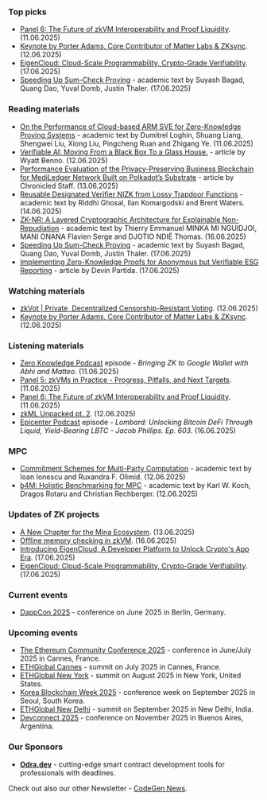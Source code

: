 ### Top picks
* [Panel 6: The Future of zkVM Interoperability and Proof Liquidity](https://www.youtube.com/watch?v=8Uh2N2fAKxc). (11.06.2025)
* [Keynote by Porter Adams, Core Contributor of Matter Labs & ZKsync](https://www.youtube.com/watch?v=Sz3-By2mvxo). (12.06.2025)
* [EigenCloud: Cloud-Scale Programmability, Crypto-Grade Verifiability](https://blog.eigencloud.xyz/eigencloud-technical-blog/). (17.06.2025)
* [Speeding Up Sum-Check Proving](https://eprint.iacr.org/2025/1117.pdf) - academic text by Suyash Bagad, Quang Dao, Yuval Domb, Justin Thaler. (17.06.2025)


### Reading materials 
* [On the Performance of Cloud-based ARM SVE for Zero-Knowledge Proving Systems](https://arxiv.org/pdf/2506.09505) - academic text by Dumitrel Loghin, Shuang Liang, Shengwei Liu, Xiong Liu, Pingcheng Ruan and Zhigang Ye. (11.06.2025)
* [Verifiable AI: Moving From a Black Box To a Glass House.](https://blog.icme.io/verifiable-ai-moving-from-a-black-box-to-a-glass-house/) - article by Wyatt Benno. (12.06.2025)
* [Performance Evaluation of the Privacy-Preserving Business Blockchain for MediLedger Network Built on Polkadot’s Substrate](https://medium.com/@ChronicledInc/performance-evaluation-of-the-privacy-preserving-business-blockchain-for-mediledger-network-built-19294fb16f22) - article by Chronicled Staff. (13.06.2025)
* [Reusable Designated Verifier NIZK from Lossy Trapdoor Functions](https://eprint.iacr.org/2025/1125.pdf) - academic text by Riddhi Ghosal, Ilan Komargodski and Brent Waters. (14.06.2025)
* [ZK-NR: A Layered Cryptographic Architecture for Explainable Non-Repudiation](https://eprint.iacr.org/2025/1138.pdf) - academic text by Thierry Emmanuel MINKA MI NGUIDJOI, MANI ONANA Flavien Serge and DJOTIO NDIÉ Thomas. (16.06.2025)
* [Speeding Up Sum-Check Proving](https://eprint.iacr.org/2025/1117.pdf) - academic text by Suyash Bagad, Quang Dao, Yuval Domb, Justin Thaler. (17.06.2025)
* [Implementing Zero-Knowledge Proofs for Anonymous but Verifiable ESG Reporting](https://hackernoon.com/implementing-zero-knowledge-proofs-for-anonymous-but-verifiable-esg-reporting) - article by Devin Partida. (17.06.2025)

### Watching materials
* [zkVot | Private, Decentralized Censorship-Resistant Voting](https://www.youtube.com/watch?v=rKKFBZ5_Jcw). (12.06.2025)
* [Keynote by Porter Adams, Core Contributor of Matter Labs & ZKsync](https://www.youtube.com/watch?v=Sz3-By2mvxo). (12.06.2025)

### Listening materials
* [Zero Knowledge Podcast](https://zeroknowledge.fm/podcast/363/) episode - *Bringing ZK to Google Wallet with Abhi and Matteo*. (11.06.2025)
* [Panel 5: zkVMs in Practice - Progress, Pitfalls, and Next Targets](https://www.youtube.com/watch?v=fPOVf_ESbx0). (11.06.2025)
* [Panel 6: The Future of zkVM Interoperability and Proof Liquidity](https://www.youtube.com/watch?v=8Uh2N2fAKxc). (11.06.2025)
* [zkML Unpacked pt. 2](https://www.youtube.com/watch?v=Btb3VEcAXbc). (12.06.2025)
* [Epicenter Podcast](https://www.youtube.com/watch?v=Lk4aLt4kY70) episode - *Lombard: Unlocking Bitcoin DeFi Through Liquid, Yield-Bearing LBTC - Jacob Phillips. Ep. 603*. (16.06.2025)

### MPC
* [Commitment Schemes for Multi-Party Computation](https://arxiv.org/pdf/2506.10721) - academic text by Ioan Ionescu and Ruxandra F. Olimid. (12.06.2025)
* [b4M: Holistic Benchmarking for MPC](https://eprint.iacr.org/2025/1106.pdf) - academic text by Karl W. Koch, Dragos Rotaru and Christian Rechberger. (12.06.2025)

### Updates of ZK projects
* [A New Chapter for the Mina Ecosystem](https://minaprotocol.com/blog/a-new-chapter-for-the-mina-ecosystem). (13.06.2025)
* [Offline memory checking in zkVM](https://www.zkm.io/blog/offline-memory-checking-in-zkvm). (16.06.2025)
* [Introducing EigenCloud, A Developer Platform to Unlock Crypto's App Era](https://blog.eigencloud.xyz/introducing-eigencloud/). (17.06.2025)
* [EigenCloud: Cloud-Scale Programmability, Crypto-Grade Verifiability](https://blog.eigencloud.xyz/eigencloud-technical-blog/). (17.06.2025)
 
### Current events
* [DappCon 2025](https://dappcon.io/#about) - conference on June 2025 in Berlin, Germany.

### Upcoming events
* [The Ethereum Community Conference 2025](https://ethcc.io/) - conference in June/July 2025 in Cannes, France.
* [ETHGlobal Cannes](https://ethglobal.com/events/cannes) - summit on July 2025 in Cannes, France.
* [ETHGlobal New York](https://ethglobal.com/events/newyork2025) - summit on August 2025 in New York, United States.
* [Korea Blockchain Week 2025](https://koreablockchainweek.com/) - conference week on September 2025 in Seoul, South Korea.
* [ETHGlobal New Delhi](https://ethglobal.com/events/newdelhi) - summit on September 2025 in New Delhi, India.
* [Devconnect 2025](https://devconnect.org/) - conference on November 2025 in Buenos Aires, Argentina. 

### Our Sponsors
* **[Odra.dev](https://odra.dev)** - cutting-edge smart contract development tools for professionals with deadlines.

Check out also our other Newsletter - [CodeGen News](https://codegen.substack.com/p/codegen-news-for-2025-06-02). 

